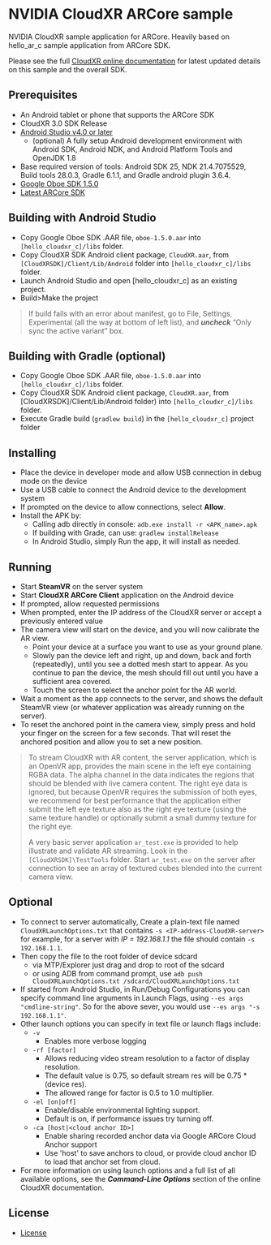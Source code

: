 NVIDIA CloudXR ARCore sample
============================

NVIDIA CloudXR sample application for ARCore. Heavily based on hello_ar_c sample application from ARCore SDK.

Please see the full [CloudXR online documentation](https://docs.nvidia.com/cloudxr-sdk/index.html) for latest updated details on this sample and the overall SDK.

Prerequisites
-------------

* An Android tablet or phone that supports the ARCore SDK
* CloudXR 3.0 SDK Release
* [Android Studio v4.0 or later](https://developer.android.com/studio)
  * (optional) A fully setup Android development environment with Android SDK, Android NDK, and Android Platform Tools and OpenJDK 1.8
* Base required version of tools: Android SDK 25, NDK 21.4.7075529, Build tools 28.0.3, Gradle 6.1.1, and Gradle android plugin 3.6.4.
* [Google Oboe SDK 1.5.0](https://github.com/google/oboe/releases/tag/1.5.0)
* [Latest ARCore SDK](https://developers.google.com/ar)

Building with Android Studio
----------------------------

* Copy Google Oboe SDK .AAR file, `oboe-1.5.0.aar` into `[hello_cloudxr_c]/libs` folder.
* Copy CloudXR SDK Android client package, `CloudXR.aar`, from `[CloudXRSDK]/Client/Lib/Android` folder into `[hello_cloudxr_c]/libs` folder.
* Launch Android Studio and open [hello_cloudxr_c] as an existing project.
* Build>Make the project

> If build fails with an error about manifest, go to File, Settings, Experimental (all the way at bottom of left list), and ***uncheck*** “Only sync the active variant” box.

Building with Gradle (optional)
-------------------------------

* Copy Google Oboe SDK .AAR file, `oboe-1.5.0.aar` into `[hello_cloudxr_c]/libs` folder.
* Copy CloudXR SDK Android client package, `CloudXR.aar`, from [CloudXRSDK]/Client/Lib/Android folder) into `[hello_cloudxr_c]/libs` folder.
* Execute Gradle build (``gradlew build``) in the `[hello_cloudxr_c]` project folder

Installing
----------

* Place the device in developer mode and allow USB connection in debug mode on the device
* Use a USB cable to connect the Android device to the development system
* If prompted on the device to allow connections, select **Allow**.
* Install the APK by:
  * Calling adb directly in console: `adb.exe install -r <APK_name>.apk`
  * If building with Grade, can use: `gradlew installRelease`
  * In Android Studio, simply Run the app, it will install as needed.

Running
-------

* Start **SteamVR** on the server system
* Start **CloudXR ARCore Client** application on the Android device
* If prompted, allow requested permissions
* When prompted, enter the IP address of the CloudXR server or accept a previously entered value
* The camera view will start on the device, and you will now calibrate the AR view.
    * Point your device at a surface you want to use as your ground plane.
    * Slowly pan the device left and right, up and down, back and forth (repeatedly), until you see a dotted mesh start to appear.  As you continue to pan the device, the mesh should fill out until you have a sufficient area covered.
    * Touch the screen to select the anchor point for the AR world.
* Wait a moment as the app connects to the server, and shows the default SteamVR view (or whatever application was already running on the server).
* To reset the anchored point in the camera view, simply press and hold your finger on the screen for a few seconds.  That will reset the anchored position and allow you to set a new position.

> To stream CloudXR with AR content, the server application, which is an OpenVR app, provides the main scene in the left eye containing RGBA data. The alpha channel in the data indicates the regions that should be blended with live camera content. The right eye data is ignored, but because OpenVR requires the submission of both eyes, we recommend for best performance that the application either submit the left eye texture also as the right eye texture (using the same texture handle) or optionally submit a small dummy texture for the right eye.
>
>A very basic server application `ar_test.exe` is provided to help illustrate and validate AR streaming.  Look in the `[CloudXRSDK]\TestTools` folder.  Start `ar_test.exe` on the server after connection to see an array of textured cubes blended into the current camera view.

Optional
--------

* To connect to server automatically, Create a plain-text file named `CloudXRLaunchOptions.txt` that contains `-s <IP-address-CloudXR-server>` for example, for a server with *IP = 192.168.1.1* the file should contain `-s 192.168.1.1`.
* Then copy the file to the root folder of device sdcard
    * via MTP/Explorer just drag and drop to root of the sdcard
    * or using ADB from command prompt, use `adb push CloudXRLaunchOptions.txt /sdcard/CloudXRLaunchOptions.txt`
* If started from Android Studio, in Run/Debug Configurations you can specify command line arguments in Launch Flags, using `--es args "cmdline-string"`. So for the above sever, you would use `--es args "-s 192.168.1.1"`.
* Other launch options you can specify in text file or launch flags include:
    * `-v`
        * Enables more verbose logging
    * `-rf [factor]`
        * Allows reducing video stream resolution to a factor of display resolution.
        * The default value is 0.75, so default stream res will be 0.75 * (device res).
        * The allowed range for factor is 0.5 to 1.0 multiplier.
    * `-el [on|off]`
        * Enable/disable environmental lighting support.
        * Default is on, if performance issues try turning off.
    * `-ca [host|<cloud anchor ID>]`
        * Enable sharing recorded anchor data via Google ARCore Cloud Anchor support
        * Use 'host' to save anchors to cloud, or provide cloud anchor ID to load that anchor set from cloud.
* For more information on using launch options and a full list of all available options, see the ***Command-Line Options*** section of the online CloudXR documentation.

License
----------------------

* [License](license.txt)

